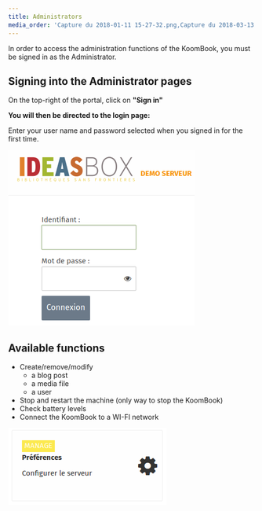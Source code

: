 ```yaml
---
title: Administrators
media_order: 'Capture du 2018-01-11 15-27-32.png,Capture du 2018-03-13 19-45-27.png,Capture du 2018-03-13 20-53-48.png,Capture du 2018-03-13 20-59-22.png'
---
```


In order to access the administration functions of the KoomBook, you must be signed in as the Administrator.


## Signing into the Administrator pages

On the top-right of the portal, click on **"Sign in"**

**You will then be directed to the login page:**

Enter your user name and password selected when you signed in for the first time.

![](Capture%20du%202018-03-13%2020-59-22.png)

## Available functions

- Create/remove/modify
  - a blog post
  - a media file
  - a user
- Stop and restart the machine (only way to stop the KoomBook)
- Check battery levels
- Connect the KoomBook to a WI-FI network

![](Capture%20du%202018-03-13%2020-53-48.png)